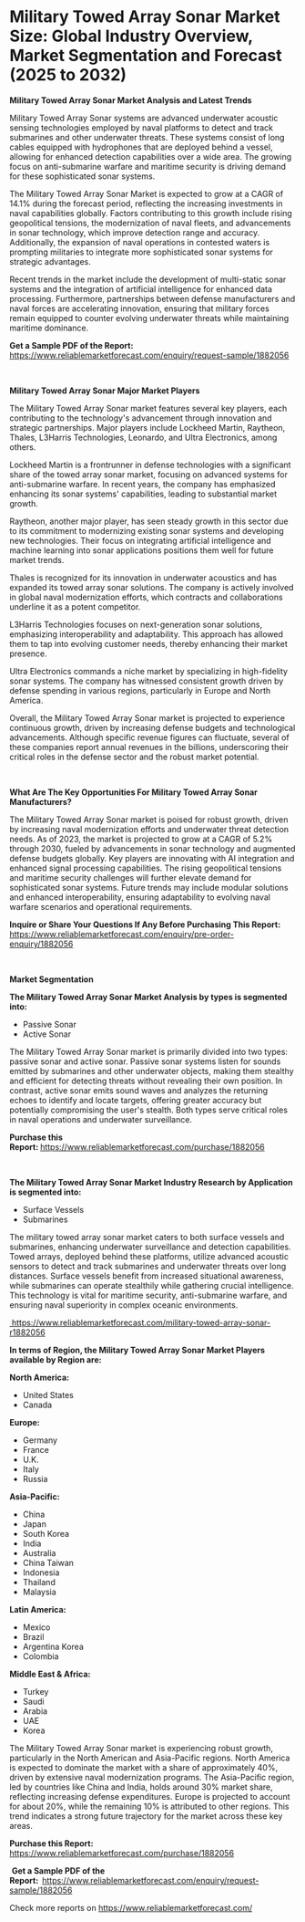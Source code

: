 <p><h1>Military Towed Array Sonar Market Size: Global Industry Overview, Market Segmentation and Forecast (2025 to 2032)</h1></p><p><strong>Military Towed Array Sonar Market Analysis and Latest Trends</strong></p>
<p><p>Military Towed Array Sonar systems are advanced underwater acoustic sensing technologies employed by naval platforms to detect and track submarines and other underwater threats. These systems consist of long cables equipped with hydrophones that are deployed behind a vessel, allowing for enhanced detection capabilities over a wide area. The growing focus on anti-submarine warfare and maritime security is driving demand for these sophisticated sonar systems.</p><p>The Military Towed Array Sonar Market is expected to grow at a CAGR of 14.1% during the forecast period, reflecting the increasing investments in naval capabilities globally. Factors contributing to this growth include rising geopolitical tensions, the modernization of naval fleets, and advancements in sonar technology, which improve detection range and accuracy. Additionally, the expansion of naval operations in contested waters is prompting militaries to integrate more sophisticated sonar systems for strategic advantages.</p><p>Recent trends in the market include the development of multi-static sonar systems and the integration of artificial intelligence for enhanced data processing. Furthermore, partnerships between defense manufacturers and naval forces are accelerating innovation, ensuring that military forces remain equipped to counter evolving underwater threats while maintaining maritime dominance.</p></p>
<p><strong>Get a Sample PDF of the Report:&nbsp;</strong> <a href="https://www.reliablemarketforecast.com/enquiry/request-sample/1882056?utm_campaign=2308&utm_medium=2&utm_source=Github&utm_content=ia&utm_term=11032025&utm_id=military-towed-array-sonar">https://www.reliablemarketforecast.com/enquiry/request-sample/1882056</a></p>
<p>&nbsp;</p>
<p><strong>Military Towed Array Sonar Major Market Players</strong></p>
<p><p>The Military Towed Array Sonar market features several key players, each contributing to the technology's advancement through innovation and strategic partnerships. Major players include Lockheed Martin, Raytheon, Thales, L3Harris Technologies, Leonardo, and Ultra Electronics, among others.</p><p>Lockheed Martin is a frontrunner in defense technologies with a significant share of the towed array sonar market, focusing on advanced systems for anti-submarine warfare. In recent years, the company has emphasized enhancing its sonar systems' capabilities, leading to substantial market growth.</p><p>Raytheon, another major player, has seen steady growth in this sector due to its commitment to modernizing existing sonar systems and developing new technologies. Their focus on integrating artificial intelligence and machine learning into sonar applications positions them well for future market trends.</p><p>Thales is recognized for its innovation in underwater acoustics and has expanded its towed array sonar solutions. The company is actively involved in global naval modernization efforts, which contracts and collaborations underline it as a potent competitor.</p><p>L3Harris Technologies focuses on next-generation sonar solutions, emphasizing interoperability and adaptability. This approach has allowed them to tap into evolving customer needs, thereby enhancing their market presence.</p><p>Ultra Electronics commands a niche market by specializing in high-fidelity sonar systems. The company has witnessed consistent growth driven by defense spending in various regions, particularly in Europe and North America.</p><p>Overall, the Military Towed Array Sonar market is projected to experience continuous growth, driven by increasing defense budgets and technological advancements. Although specific revenue figures can fluctuate, several of these companies report annual revenues in the billions, underscoring their critical roles in the defense sector and the robust market potential.</p></p>
<p>&nbsp;</p>
<p><strong>What Are The Key Opportunities For Military Towed Array Sonar Manufacturers?</strong></p>
<p><p>The Military Towed Array Sonar market is poised for robust growth, driven by increasing naval modernization efforts and underwater threat detection needs. As of 2023, the market is projected to grow at a CAGR of 5.2% through 2030, fueled by advancements in sonar technology and augmented defense budgets globally. Key players are innovating with AI integration and enhanced signal processing capabilities. The rising geopolitical tensions and maritime security challenges will further elevate demand for sophisticated sonar systems. Future trends may include modular solutions and enhanced interoperability, ensuring adaptability to evolving naval warfare scenarios and operational requirements.</p></p>
<p><strong>Inquire or Share Your Questions If Any Before Purchasing This Report:</strong> <a href="https://www.reliablemarketforecast.com/enquiry/pre-order-enquiry/1882056?utm_campaign=2308&utm_medium=2&utm_source=Github&utm_content=ia&utm_term=11032025&utm_id=military-towed-array-sonar">https://www.reliablemarketforecast.com/enquiry/pre-order-enquiry/1882056</a></p>
<p>&nbsp;</p>
<p><strong>Market Segmentation</strong></p>
<p><strong>The Military Towed Array Sonar Market Analysis by types is segmented into:</strong></p>
<p><ul><li>Passive Sonar</li><li>Active Sonar</li></ul></p>
<p><p>The Military Towed Array Sonar market is primarily divided into two types: passive sonar and active sonar. Passive sonar systems listen for sounds emitted by submarines and other underwater objects, making them stealthy and efficient for detecting threats without revealing their own position. In contrast, active sonar emits sound waves and analyzes the returning echoes to identify and locate targets, offering greater accuracy but potentially compromising the user's stealth. Both types serve critical roles in naval operations and underwater surveillance.</p></p>
<p><strong>Purchase this Report:&nbsp;</strong><a href="https://www.reliablemarketforecast.com/purchase/1882056?utm_campaign=2308&utm_medium=2&utm_source=Github&utm_content=ia&utm_term=11032025&utm_id=military-towed-array-sonar">https://www.reliablemarketforecast.com/purchase/1882056</a></p>
<p>&nbsp;</p>
<p><strong>The Military Towed Array Sonar Market Industry Research by Application is segmented into:</strong></p>
<p><ul><li>Surface Vessels</li><li>Submarines</li></ul></p>
<p><p>The military towed array sonar market caters to both surface vessels and submarines, enhancing underwater surveillance and detection capabilities. Towed arrays, deployed behind these platforms, utilize advanced acoustic sensors to detect and track submarines and underwater threats over long distances. Surface vessels benefit from increased situational awareness, while submarines can operate stealthily while gathering crucial intelligence. This technology is vital for maritime security, anti-submarine warfare, and ensuring naval superiority in complex oceanic environments.</p></p>
<p><a href="https://www.reliablemarketforecast.com/military-towed-array-sonar-r1882056?utm_campaign=2308&utm_medium=2&utm_source=Github&utm_content=ia&utm_term=11032025&utm_id=military-towed-array-sonar">&nbsp;https://www.reliablemarketforecast.com/military-towed-array-sonar-r1882056</a></p>
<p><strong>In terms of Region, the Military Towed Array Sonar Market Players available by Region are:</strong></p>
<p>
    <p> <strong> North America: </strong>
        <ul>
            <li>United States</li>
            <li>Canada</li>
        </ul>
        </p> 
    <p> <strong> Europe: </strong>
        <ul>
            <li>Germany</li>
            <li>France</li>
            <li>U.K.</li>
            <li>Italy</li>
            <li>Russia</li>
        </ul>
        </p> 
    <p> <strong> Asia-Pacific: </strong>
        <ul>
            <li>China</li>
            <li>Japan</li>
            <li>South Korea</li>
            <li>India</li>
            <li>Australia</li>
            <li>China Taiwan</li>
            <li>Indonesia</li>
            <li>Thailand</li>
            <li>Malaysia</li>
        </ul>
        </p> 
    <p> <strong> Latin America: </strong>
        <ul>
            <li>Mexico</li>
            <li>Brazil</li>
            <li>Argentina Korea</li>
            <li>Colombia</li>
        </ul>
        </p> 
    <p> <strong> Middle East & Africa: </strong>
        <ul>
            <li>Turkey</li>
            <li>Saudi</li>
            <li>Arabia</li>
            <li>UAE</li>
            <li>Korea</li>
        </ul>
    </p>
    </p>
<p><p>The Military Towed Array Sonar market is experiencing robust growth, particularly in the North American and Asia-Pacific regions. North America is expected to dominate the market with a share of approximately 40%, driven by extensive naval modernization programs. The Asia-Pacific region, led by countries like China and India, holds around 30% market share, reflecting increasing defense expenditures. Europe is projected to account for about 20%, while the remaining 10% is attributed to other regions. This trend indicates a strong future trajectory for the market across these key areas.</p></p>
<p><strong>Purchase this Report: </strong><a href="https://www.reliablemarketforecast.com/purchase/1882056?utm_campaign=2308&utm_medium=2&utm_source=Github&utm_content=ia&utm_term=11032025&utm_id=military-towed-array-sonar">https://www.reliablemarketforecast.com/purchase/1882056</a></p>
<p>&nbsp;<strong>Get a Sample PDF of the Report:&nbsp;&nbsp;</strong><a href="https://www.reliablemarketforecast.com/enquiry/request-sample/1882056?utm_campaign=2308&utm_medium=2&utm_source=Github&utm_content=ia&utm_term=11032025&utm_id=military-towed-array-sonar">https://www.reliablemarketforecast.com/enquiry/request-sample/1882056</a></p>
<p><strong></strong></p>
<p>Check more reports on <a href="https://www.reliablemarketforecast.com/?utm_campaign=2308&utm_medium=2&utm_source=Github&utm_content=ia&utm_term=11032025&utm_id=military-towed-array-sonar">https://www.reliablemarketforecast.com/</a></p>